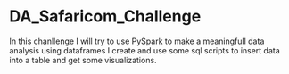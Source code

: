# DA_Safaricom_Challenge

In this chanllenge I will try to use PySpark to make a meaningfull data analysis using dataframes I create and use some sql scripts to insert data into a table and get some visualizations.
